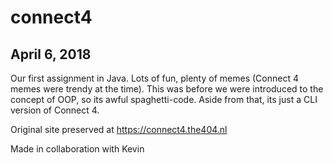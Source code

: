 # connect4

## April 6, 2018

Our first assignment in Java. Lots of fun, plenty of memes (Connect 4 memes were trendy at the time). This was before we were introduced to the concept of OOP, so its awful spaghetti-code. Aside from that, its just a CLI version of Connect 4.

Original site preserved at https://connect4.the404.nl

Made in collaboration with Kevin
